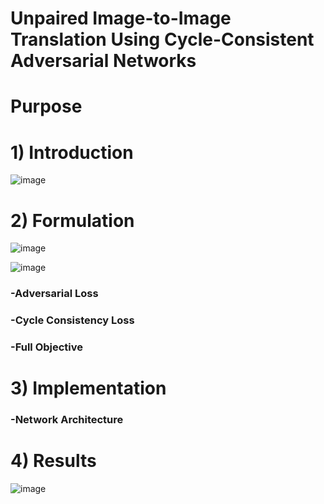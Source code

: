 # Unpaired Image-to-Image Translation Using Cycle-Consistent Adversarial Networks 


# Purpose 


# 1) Introduction  

![image](https://user-images.githubusercontent.com/62173633/100191468-82d88e80-2f33-11eb-874c-7a8fb44deb77.png)


# 2) Formulation 

![image](https://user-images.githubusercontent.com/62173633/100191293-368d4e80-2f33-11eb-9eb8-0faa9d97f685.png)

![image](https://user-images.githubusercontent.com/62173633/100191490-8cfa8d00-2f33-11eb-8be6-fd1fef1210e5.png)


### -Adversarial Loss 
### -Cycle Consistency Loss 
### -Full Objective 

# 3) Implementation 
### -Network Architecture 

# 4) Results 

![image](https://user-images.githubusercontent.com/62173633/100192244-eca56800-2f34-11eb-84b2-8125a4aacb2d.png)


